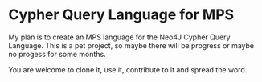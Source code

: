 Cypher Query Language for MPS
=============================

My plan is to create an MPS language for the Neo4J Cypher Query Language.
This is a pet project, so maybe there will be progress or maybe no progess for some months.

You are welcome to clone it, use it, contribute to it and spread the word.
